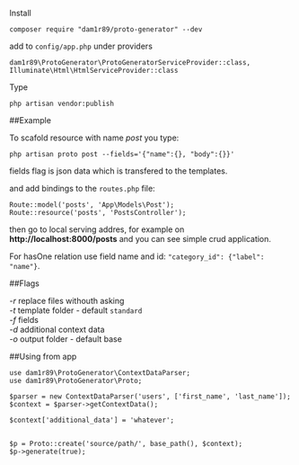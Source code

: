 Install

    composer require "dam1r89/proto-generator" --dev 

add to `config/app.php` under providers

    dam1r89\ProtoGenerator\ProtoGeneratorServiceProvider::class,
    Illuminate\Html\HtmlServiceProvider::class

Type
    
    php artisan vendor:publish

##Example

To scafold resource with name *post* you type:

    php artisan proto post --fields='{"name":{}, "body":{}}'

fields flag is json data which is transfered to the templates.

and add bindings to the `routes.php` file:

    Route::model('posts', 'App\Models\Post');
    Route::resource('posts', 'PostsController');

then go to local serving addres, for example on **http://localhost:8000/posts** and you can see simple crud application.

For hasOne relation use field name and id: `"category_id": {"label": "name"}`.

##Flags

*-r* replace files withouth asking  
*-t* template folder - default `standard`  
*-f* fields  
*-d* additional context data  
*-o* output folder - default base  

##Using from app

    use dam1r89\ProtoGenerator\ContextDataParser;
    use dam1r89\ProtoGenerator\Proto;

    $parser = new ContextDataParser('users', ['first_name', 'last_name']);
    $context = $parser->getContextData();

    $context['additional_data'] = 'whatever';


    $p = Proto::create('source/path/', base_path(), $context);
    $p->generate(true);
